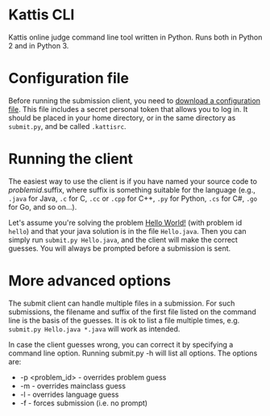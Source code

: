 # Kattis CLI
Kattis online judge command line tool written in Python.  Runs both in Python 2 and in Python 3.

# Configuration file

Before running the submission client, you need to [download a configuration file](https://open.kattis.com/download/kattisrc). This file includes a secret personal token that allows you to log in. It should be placed in your home directory, or in the same directory as `submit.py`, and be called `.kattisrc`.

# Running the client

The easiest way to use the client is if you have named your source code to *problemid*.suffix, where suffix is something suitable for the language (e.g., `.java` for Java, `.c` for C, `.cc` or `.cpp` for C++, `.py` for Python, `.cs` for C#, `.go` for Go, and so on...).

Let's assume you're solving the problem [Hello World!](https://open.kattis.com/problems/hello) (with problem id `hello`) and that your java solution is in the file `Hello.java`. Then you can simply run `submit.py Hello.java`, and the client will make the correct guesses. You will always be prompted before a submission is sent.

# More advanced options

The submit client can handle multiple files in a submission. For such submissions, the filename and suffix of the first file listed on the command line is the basis of the guesses. It is ok to list a file multiple times, e.g. `submit.py Hello.java *.java` will work as intended.

In case the client guesses wrong, you can correct it by specifying a command line option. Running submit.py -h will list all options. The options are:

* -p <problem_id> - overrides problem guess
* -m <mainclass> - overrides mainclass guess
* -l <language> - overrides language guess
* -f - forces submission (i.e. no prompt)
